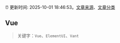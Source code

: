 :alarm_clock: 更新时间: 2025-10-01 18:46:53。[文章来源](/README.md)、[文章分类](/TAGS.md)

## Vue


> 关键字：`Vue`、`ElementUI`、`Vant`




